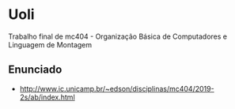 # Uoli
Trabalho final de mc404 - Organização Básica de Computadores e Linguagem de Montagem 

## Enunciado
- http://www.ic.unicamp.br/~edson/disciplinas/mc404/2019-2s/ab/index.html
